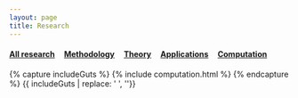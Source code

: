 ```yaml
---
layout: page
title: Research
---
```


#### [All research](/research)  &nbsp; &nbsp;   [Methodology](methods) &nbsp; &nbsp;  [Theory](theory) &nbsp; &nbsp;  [Applications](applications) &nbsp; &nbsp; [**Computation**](computation)



{% capture includeGuts %}
{% include computation.html %} 
{% endcapture %}
{{ includeGuts | replace: '    ', ''}} 


